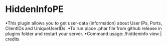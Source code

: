 # HiddenInfoPE 
•This plugin allows you to get user-data (information) about User IPs, Ports, ClientIDs and UniqueUserIDs.
•To run place .phar file from github release in plugins folder and restart your server.
•Command usage: /hiddeninfo view <player> | credits
